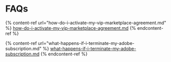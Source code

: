 # FAQs

{% content-ref url="how-do-i-activate-my-vip-marketplace-agreement.md" %}
[how-do-i-activate-my-vip-marketplace-agreement.md](how-do-i-activate-my-vip-marketplace-agreement.md)
{% endcontent-ref %}

{% content-ref url="what-happens-if-i-terminate-my-adobe-subscription.md" %}
[what-happens-if-i-terminate-my-adobe-subscription.md](what-happens-if-i-terminate-my-adobe-subscription.md)
{% endcontent-ref %}
